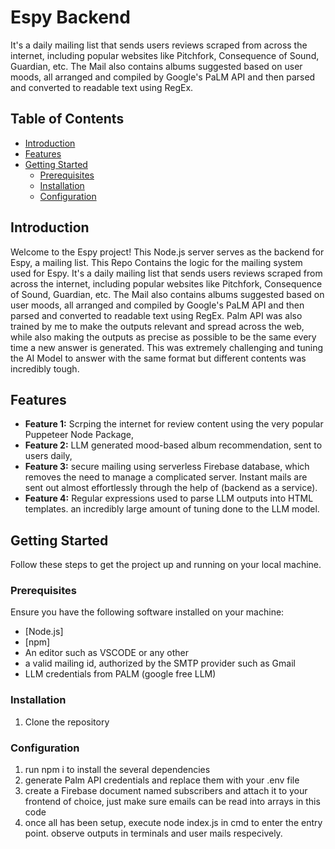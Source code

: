 
# Espy Backend


It's a daily mailing list that sends users reviews scraped from across the internet, including popular websites like Pitchfork, Consequence of Sound, Guardian, etc. 
The Mail also contains albums suggested based on user moods, all arranged and compiled by Google's PaLM API and then parsed and converted to readable text using RegEx. 
## Table of Contents

- [Introduction](#introduction)
- [Features](#features)
- [Getting Started](#getting-started)
  - [Prerequisites](#prerequisites)
  - [Installation](#installation)
  - [Configuration](#configuration)

## Introduction

Welcome to the Espy project! This Node.js server serves as the backend for Espy, a mailing list.
This Repo Contains the logic for the mailing system used for Espy.
It's a daily mailing list that sends users reviews scraped from across the internet, including popular websites like Pitchfork, Consequence of Sound, Guardian, etc. 
The Mail also contains albums suggested based on user moods, all arranged and compiled by Google's PaLM API and then parsed and converted to readable text using RegEx. Palm API was also 
trained by me to make the outputs relevant and spread across the web, while also making the outputs as precise as possible to be the same every time a new answer is generated. This was extremely challenging and tuning the 
AI Model to answer with the same format but different contents was incredibly tough. 

## Features

- **Feature 1:** Scrping the internet for review content using the very popular Puppeteer Node Package,
- **Feature 2:** LLM generated mood-based album recommendation, sent to users daily,
- **Feature 3:** secure mailing using serverless Firebase database, which removes the need to manage a complicated server. Instant mails are sent out almost effortlessly through the help of (backend as a service).
- **Feature 4:** Regular expressions used to parse LLM outputs into HTML templates. an incredibly large amount of tuning done to the LLM model.

## Getting Started

Follow these steps to get the project up and running on your local machine.

### Prerequisites

Ensure you have the following software installed on your machine:

- [Node.js]
- [npm]
- An editor such as VSCODE or any other
- a valid mailing id, authorized by the SMTP provider such as Gmail
- LLM credentials from PALM (google free LLM)

### Installation

1. Clone the repository

### Configuration

1. run npm i to install the several dependencies
2. generate Palm API credentials and replace them with your .env file
3. create a Firebase document named subscribers and attach it to your frontend of choice, just make sure emails can be read into arrays in this code
4. once all has been setup, execute node index.js in cmd to enter the entry point. observe outputs in terminals and user mails respecively.
